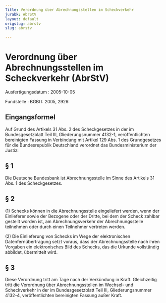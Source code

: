 ```yaml
---
Title: Verordnung über Abrechnungsstellen im Scheckverkehr
jurabk: AbrStV
layout: default
origslug: abrstv
slug: abrstv

---
```


# Verordnung über Abrechnungsstellen im Scheckverkehr (AbrStV)

Ausfertigungsdatum
:   2005-10-05

Fundstelle
:   BGBl I: 2005, 2926



## Eingangsformel

Auf Grund des Artikels 31 Abs. 2 des Scheckgesetzes in der im Bundesgesetzblatt Teil III, Gliederungsnummer 4132-1, veröffentlichten bereinigten Fassung in Verbindung mit Artikel 129 Abs. 1 des Grundgesetzes für die Bundesrepublik Deutschland verordnet das Bundesministerium der Justiz:


## § 1

Die Deutsche Bundesbank ist Abrechnungsstelle im Sinne des Artikels 31 Abs. 1 des Scheckgesetzes.


## § 2

(1) Schecks können in die Abrechnungsstelle eingeliefert werden, wenn der Einlieferer sowie der Bezogene oder der Dritte, bei dem der Scheck zahlbar gestellt worden ist, am Abrechnungsverkehr der Abrechnungsstelle teilnehmen oder durch einen Teilnehmer vertreten werden.

(2) Die Einlieferung von Schecks im Wege der elektronischen Datenfernübertragung setzt voraus, dass der Abrechnungsstelle nach ihren Vorgaben ein elektronisches Bild des Schecks, das die Urkunde vollständig abbildet, übermittelt wird.


## § 3

Diese Verordnung tritt am Tage nach der Verkündung in Kraft. Gleichzeitig tritt die Verordnung über Abrechnungsstellen im Wechsel- und Scheckverkehr in der im Bundesgesetzblatt Teil III, Gliederungsnummer 4132-4, veröffentlichten bereinigten Fassung außer Kraft.

